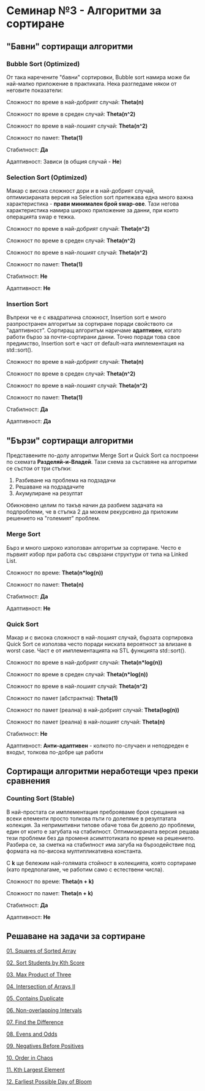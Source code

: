 # Семинар №3 - Алгоритми за сортиране
## "Бавни" сортиращи алгоритми
### Bubble Sort (Optimized)
От така наречените "бавни" сортировки, Bubble sort намира може би най-малко приложение в практиката. Нека разгледаме някои от неговите показатели:

Сложност по време в най-добрият случай: **Theta(n)**

Сложност по време в среден случай: **Theta(n^2)**

Сложност по време в най-лошият случай: **Theta(n^2)**

Сложност по памет: **Theta(1)**

Стабилност: **Да**

Адаптивност: Зависи (в общия случай - **Не**)

### Selection Sort (Optimized)
Макар с висока сложност дори и в най-добрият случай, оптимизираната версия на Selection sort притежава една много важна характеристика - **прави минимален брой swap-ове**. Тази негова характеристика намира широко приложение за данни, при които операцията swap е тежка. 

Сложност по време в най-добрият случай: **Theta(n^2)**

Сложност по време в среден случай: **Theta(n^2)**

Сложност по време в най-лошият случай: **Theta(n^2)**

Сложност по памет: **Theta(1)**

Стабилност: **Не**

Адаптивност: **Не**

### Insertion Sort
Въпреки че е с квадратична сложност, Insertion sort е много разпространен алгоритъм за сортиране поради свойството си "адаптивност". Сортиращ алгоритъм наричаме **адаптивен**, когато работи бързо за почти-сортирани данни. Точно поради това свое предимство, Insertion sort е част от default-ната имплементация на std::sort().

Сложност по време в най-добрият случай: **Theta(n)**

Сложност по време в среден случай: **Theta(n^2)**

Сложност по време в най-лошият случай: **Theta(n^2)**

Сложност по памет: **Theta(1)**

Стабилност: **Да**

Адаптивност: **Да**

## "Бързи" сортиращи алгоритми
Представените по-долу алгоритми Merge Sort и Quick Sort са построени по схемата **Разделяй-и-Владей**. Тази схема за съставяне на алгоритми се състои от три стъпки:

1) Разбиване на проблема на подзадачи
2) Решаване на подзадачите
3) Акумулиране на резултат

Обикновено целим по такъв начин да разбием задачата на подпроблеми, че в стъпка 2 да можем рекурсивно да приложим решението на "големият" проблем.

### Merge Sort
Бърз и много широко използван алгоритъм за сортиране. Често е първият избор при работа със свързани структури от типа на Linked List.

Сложност по време: **Theta(n*log(n))**

Сложност по памет: **Theta(n)**

Стабилност: **Да**

Адаптивност: **Не**

### Quick Sort
Макар и с висока сложност в най-лошият случай, бързата сортировка Quick Sort се използва често поради ниската вероятност за влизане в worst case. Част е от имплементацията на STL функцията std::sort(). 

Сложност по време в най-добрият случай: **Theta(n*log(n))**

Сложност по време в среден случай: **Theta(n*log(n))**

Сложност по време в най-лошият случай: **Theta(n^2)**

Сложност по памет (абстрактна): **Theta(1)**

Сложност по памет (реална) в най-добрият случай: **Theta(log(n))**

Сложност по памет (реална) в най-лошият случай: **Theta(n)**

Стабилност: **Не**

Адаптивност: **Анти-адаптивен** - колкото по-случаен и неподреден е входът, толкова по-добре ще работи 

## Сортиращи алгоритми неработещи чрез преки сравнения

### Counting Sort (Stable)
В най-простата си имплементация преброяваме броя срещания на всеки елементи просто толкова пъти го долепяме в резултатата колекция. За непримитивни типове обаче това би довело до проблеми, един от които е загубата на стабилност. Оптимизираната версия решава тези проблеми без да променя асимптотиката по време на решението. Разбира се, за сметка на стабилност има загуба на бързодействие под формата на по-висока мултипликативна константа.

С **k** ще бележим най-голямата стойност в колекцията, която сортираме (като предполагаме, че работим само с естествени числа).

Сложност по време: **Theta(n + k)**

Сложност по памет: **Theta(n + k)**

Стабилност: **Да**

Адаптивност: **Не**

## Решаване на задачи за сортиране

[01. Squares of Sorted Array](https://leetcode.com/problems/squares-of-a-sorted-array/description/)

[02. Sort Students by Kth Score](https://leetcode.com/problems/sort-the-students-by-their-kth-score/)

[03. Max Product of Three](https://leetcode.com/problems/maximum-product-of-three-numbers/description/)

[04. Intersection of Arrays II](https://leetcode.com/problems/intersection-of-two-arrays-ii/description/)

[05. Contains Duplicate](https://leetcode.com/problems/contains-duplicate/description/)

[06. Non-overlapping Intervals](https://leetcode.com/problems/non-overlapping-intervals/description/)

[07. Find the Difference](https://leetcode.com/problems/find-the-difference/description/)

[08. Evens and Odds](./Solutions/Evens%20and%20Odds/Task.md)

[09. Negatives Before Positives](./Solutions/Evens%20and%20Odds/Task.md)

[10. Order in Chaos](https://www.hackerrank.com/contests/sda-test1-2022-2023/challenges/challenge-3676)

[11. Kth Largest Element](https://leetcode.com/problems/kth-largest-element-in-an-array/description/)

[12. Earliest Possible Day of Bloom](https://leetcode.com/problems/earliest-possible-day-of-full-bloom/description/)










